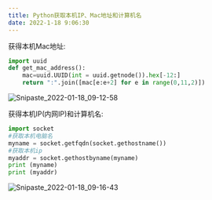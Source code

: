 ```yaml
---
title: Python获取本机IP、Mac地址和计算机名
date: 2022-1-18 9:06:30
---
```


获得本机Mac地址:

```python
import uuid
def get_mac_address(): 
    mac=uuid.UUID(int = uuid.getnode()).hex[-12:] 
    return ":".join([mac[e:e+2] for e in range(0,11,2)])
```

![Snipaste_2022-01-18_09-12-58](https://cdn.jsdelivr.net/gh/stormwasd/image-hosting@master/20220117/Snipaste_2022-01-18_09-12-58.4d2sxwbsox00.webp)

获得本机IP(内网IP)和计算机名:

```python
import socket
#获取本机电脑名
myname = socket.getfqdn(socket.gethostname())
#获取本机ip
myaddr = socket.gethostbyname(myname)
print (myname)
print (myaddr)
```

![Snipaste_2022-01-18_09-16-43](https://cdn.jsdelivr.net/gh/stormwasd/image-hosting@master/20220117/Snipaste_2022-01-18_09-16-43.24q861f1g5fk.webp)

